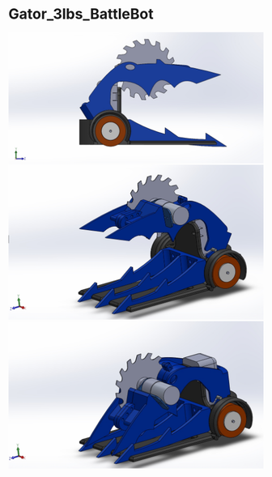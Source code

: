 # Gator_3lbs_BattleBot

![Alt text](/Side_View.jpg?raw=true "Side View")
![Alt text](/ISO_VIEW_MOUTH_OPEN.jpg?raw=true "Isometric View")
![Alt text](/ISO_VIEW_MOUTH_CLOSE.jpg?raw=true "Isometric View")

